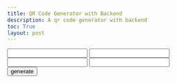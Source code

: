 ```yaml
---
title: QR Code Generator with Backend
description: A qr code generator with backend
toc: True
layout: post
---
```




<div id="qrcode"></div>

<script src="https://cdn.jsdelivr.net/npm/qrcodejs/qrcode.min.js"></script>

<div id="inputDiv">
    <input type="text" id="QR1"> <input type="text" id="Freq1"> <br>
    <input type="text" id="QR2"> <input type="text" id="Freq2"><br>
    <!-- <input type="text" id="QR3"> <input type="text" id="Freq3"><br>
    <input type="text" id="QR4"> <input type="text" id="Freq4"><br> -->

</div>
<button onclick="Generate()"> generate </button>

<script type="text/javascript">

    function Generate(){
        console.log($("#inputDiv").find("input").length);
        fetchId().then(id => {
            var link = "{{ site.baseurl }}/2024/01/25/qrcodeacceptbackend.html#" + id;
            console.log(link)
            new QRCode(document.getElementById("qrcode"), link)
        })
    }

    function fetchId() {
        // Construct the URL for the POST request
        const url = 'http://localhost:8911/api/qrcode/newCode';

        var linkList = [];
        var freqList = [];

        for (var i = 0; i < $("#inputDiv").find("input").length/2; i ++){
            linkList.push(document.getElementById(`QR${i+1}`).value);
            freqList.push(parseFloat(document.getElementById(`Freq${i+1}`).value));
        }
        
        const payload = {
            links: linkList,
            frequencies: freqList
        };

        console.log(payload);
        
        return fetch(url, {
            method: 'POST', 
            headers: {
                'Content-Type': 'application/json' 
            },
            body: JSON.stringify(payload) 
        })
        .then(response => {
            if (!response.ok) {
                throw new Error('Network response was not ok');
            }
            return response.json(); 
        })
        .then(data => {
            return data.id;
        })
        .catch(error => {
            console.error('Error:', error); 
        });
    }

</script>

<script>

</script>